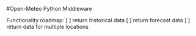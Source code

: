 #Open-Meteo Python Middleware

Functionality roadmap:
[ ] return historical data
[ ] return forecast data
[ ] return data for multiple locations
